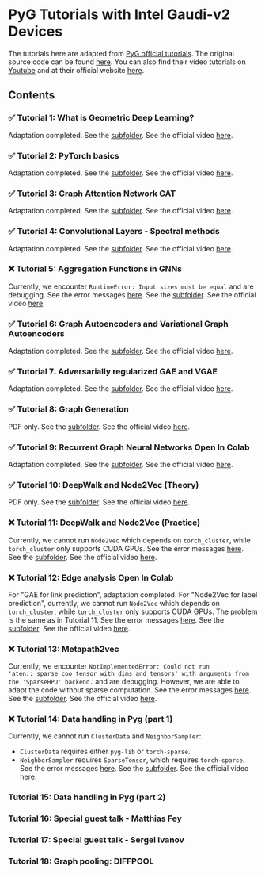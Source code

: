 # PyG Tutorials with Intel Gaudi-v2 Devices

The tutorials here are adapted from [PyG official tutorials](https://pytorch-geometric.readthedocs.io/en/stable/get_started/colabs.html).
The original source code can be found [here](https://github.com/AntonioLonga/PytorchGeometricTutorial).
You can also find their video tutorials on [Youtube](https://www.youtube.com/user/94longa2112/featured) and at their official website [here](https://antoniolonga.github.io/Pytorch_geometric_tutorials/index.html).

## Contents

### ✅ Tutorial 1: What is Geometric Deep Learning?

Adaptation completed.
See the [subfolder](Tutorial1/).
See the official video [here](https://youtu.be/JtDgmmQ60x8).

### ✅ Tutorial 2: PyTorch basics

Adaptation completed.
See the [subfolder](Tutorial2/).
See the official video [here](https://youtu.be/UHrhp2l_knU).

### ✅ Tutorial 3: Graph Attention Network GAT

Adaptation completed.
See the [subfolder](Tutorial3/).
See the official video [here](https://youtu.be/CwsPoa7z2c8).

### ✅ Tutorial 4: Convolutional Layers - Spectral methods

Adaptation completed.
See the [subfolder](Tutorial4/).
See the official video [here](https://youtu.be/Ghw-fp_2HFM).

### ❌ Tutorial 5: Aggregation Functions in GNNs

Currently, we encounter `RuntimeError: Input sizes must be equal` and are debugging.
See the error messages [here](Tutorial5/error.pdf).
See the [subfolder](Tutorial4/).
See the official video [here](https://youtu.be/tGXovxQ7hKU).

### ✅ Tutorial 6: Graph Autoencoders and Variational Graph Autoencoders

Adaptation completed.
See the [subfolder](Tutorial6/).
See the official video [here](https://youtu.be/qA6U4nIK62E).

### ✅ Tutorial 7: Adversarially regularized GAE and VGAE

Adaptation completed.
See the [subfolder](Tutorial7/).
See the official video [here](https://youtu.be/hZkLu2OaHD0).

### ✅ Tutorial 8: Graph Generation

PDF only.
See the [subfolder](Tutorial8/).
See the official video [here](https://youtu.be/embpBq1gHAE).

### ✅ Tutorial 9: Recurrent Graph Neural Networks Open In Colab

Adaptation completed.
See the [subfolder](Tutorial9/).
See the official video [here](https://youtu.be/v7TQ2DUoaBY).

### ✅ Tutorial 10: DeepWalk and Node2Vec (Theory)

PDF only.
See the [subfolder](Tutorial10/).
See the official video [here](https://youtu.be/QZQBnl1QbCQ).

### ❌ Tutorial 11: DeepWalk and Node2Vec (Practice)

Currently, we cannot run `Node2Vec` which depends on `torch_cluster`, while `torch_cluster` only supports CUDA GPUs.
See the error messages [here](Tutorial11/error.pdf).
See the [subfolder](Tutorial11/).
See the official video [here](https://youtu.be/5YOcpI3dB7I).

### ❌ Tutorial 12: Edge analysis Open In Colab

For "GAE for link prediction", adaptation completed.
For "Node2Vec for label prediction", currently, we cannot run `Node2Vec` which depends on `torch_cluster`, while `torch_cluster` only supports CUDA GPUs.
The problem is the same as in Tutorial 11.
See the error messages [here](Tutorial11/error.pdf).
See the [subfolder](Tutorial12/).
See the official video [here](https://youtu.be/m1G7oS9hmwE).

### ❌ Tutorial 13: Metapath2vec

Currently, we encounter `NotImplementedError: Could not run 'aten::_sparse_coo_tensor_with_dims_and_tensors' with arguments from the 'SparseHPU' backend.` and are debugging.
However, we are able to adapt the code without sparse computation.
See the error messages [here](Tutorial13/error.pdf).
See the [subfolder](Tutorial13/).
See the official video [here](https://youtu.be/GtPoGehuKYY).

### ❌ Tutorial 14: Data handling in Pyg (part 1)

Currently, we cannot run `ClusterData` and `NeighborSampler`:

- `ClusterData` requires either `pyg-lib` or `torch-sparse`.
- `NeighborSampler` requires `SparseTensor`, which requires `torch-sparse`.
See the error messages [here](Tutorial14/error.pdf).
See the [subfolder](Tutorial14/).
See the official video [here](https://youtu.be/Vz5bT8Xw6Dc).

### Tutorial 15: Data handling in Pyg (part 2)



### Tutorial 16: Special guest talk - Matthias Fey

### Tutorial 17: Special guest talk - Sergei Ivanov

### Tutorial 18: Graph pooling: DIFFPOOL

